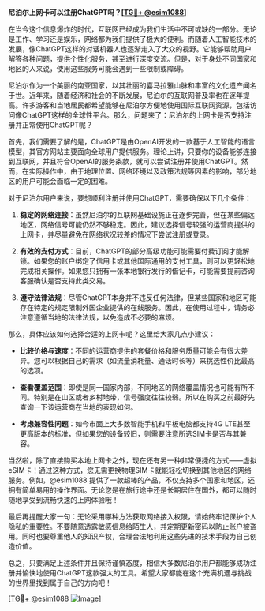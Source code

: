 **尼泊尔上网卡可以注册ChatGPT吗？[[TG💪+ @esim1088](https://t.me/s/esim1088)]**

在当今这个信息爆炸的时代，互联网已经成为我们生活中不可或缺的一部分。无论是工作、学习还是娱乐，网络都为我们提供了极大的便利。而随着人工智能技术的发展，像ChatGPT这样的对话机器人也逐渐走入了大众的视野。它能够帮助用户解答各种问题，提供个性化服务，甚至进行深度交流。但是，对于身处不同国家和地区的人来说，使用这些服务可能会遇到一些限制或障碍。

尼泊尔作为一个美丽的南亚国家，以其壮丽的喜马拉雅山脉和丰富的文化遗产闻名于世。近年来，随着经济和社会的不断发展，尼泊尔的互联网普及率也在逐年提高。许多游客和当地居民都希望能够在尼泊尔方便地使用国际互联网资源，包括访问像ChatGPT这样的全球性平台。那么，问题来了：尼泊尔的上网卡是否支持注册并正常使用ChatGPT呢？

首先，我们需要了解的是，ChatGPT是由OpenAI开发的一款基于人工智能的语言模型，其官方网站主要面向全球用户提供服务。理论上讲，只要你的设备能够连接到互联网，并且符合OpenAI的服务条款，就可以尝试注册并使用ChatGPT。然而，在实际操作中，由于地理位置、网络环境以及政策法规等因素的影响，部分地区的用户可能会面临一定的困难。

对于尼泊尔用户来说，要想顺利注册并使用ChatGPT，需要确保以下几个条件：

1. **稳定的网络连接**：虽然尼泊尔的互联网基础设施正在逐步完善，但在某些偏远地区，网络信号可能仍然不够稳定。因此，建议选择信号较强的运营商提供的上网卡，并尽量避免在网络状况较差的情况下尝试注册或登录。

2. **有效的支付方式**：目前，ChatGPT的部分高级功能可能需要付费订阅才能解锁。如果您的账户绑定了信用卡或其他国际通用的支付工具，则可以更轻松地完成相关操作。如果您只拥有一张本地银行发行的借记卡，可能需要提前咨询客服确认是否支持此类交易。

3. **遵守法律法规**：尽管ChatGPT本身并不违反任何法律，但某些国家和地区可能存在特定的规定限制外国企业提供的在线服务。因此，在使用过程中，请务必注意遵循当地的法律法规，以免造成不必要的麻烦。

那么，具体应该如何选择合适的上网卡呢？这里给大家几点小建议：

- **比较价格与速度**：不同的运营商提供的套餐价格和服务质量可能会有很大差异。您可以根据自己的需求（如流量消耗量、通话时长等）来挑选性价比最高的选项。
  
- **查看覆盖范围**：即使是同一国家内部，不同地区的网络覆盖情况也可能有所不同。特别是在山区或者乡村地带，信号强度往往较弱。所以在购买之前最好先查询一下该运营商在当地的表现如何。

- **考虑兼容性问题**：如今市面上大多数智能手机和平板电脑都支持4G LTE甚至更高版本的标准，但如果您的设备较旧，则需要注意所选SIM卡是否与其兼容。

当然啦，除了直接购买本地上网卡之外，现在还有另一种非常便捷的方式——虚拟eSIM卡！通过这种方式，您无需更换物理SIM卡就能轻松切换到其他地区的网络服务。例如，@esim1088 提供了一款超棒的产品，不仅支持多个国家和地区，还拥有简单易用的操作界面。无论您是在旅行途中还是长期居住在国外，都可以随时随地享受到流畅快速的上网体验哦！

最后再提醒大家一句：无论采用哪种方法获取网络接入权限，请始终牢记保护个人隐私的重要性。不要随意透露敏感信息给陌生人，并定期更新密码以防止账户被盗用。同时也要尊重他人的知识产权，合理合法地利用这些先进的技术手段为自己创造价值。

总之，只要满足上述条件并且保持谨慎态度，相信大多数尼泊尔用户都能够成功注册并愉快地使用ChatGPT这款强大的工具。希望大家都能在这个充满机遇与挑战的世界里找到属于自己的方向吧！

[[TG💪+ @esim1088](https://t.me/s/esim1088) ![Image](https://i.postimg.cc/4NQfJmqS/Snipaste-2025-05-13-00-14-12.png)]
